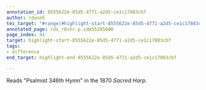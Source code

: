 ```yaml
---
annotation_id: 8555622e-85d5-4771-a2d5-ce1c17883cbf
author: rdunn5
tei_target: "#range(#highlight-start-8555622e-85d5-4771-a2d5-ce1c17883cbf, #highlight-end-8555622e-85d5-4771-a2d5-ce1c17883cbf)"
annotated_page: rdx_r8shr.p.idm55285600
page_index: 41
target: highlight-start-8555622e-85d5-4771-a2d5-ce1c17883cbf
tags:
- difference
end_target: highlight-end-8555622e-85d5-4771-a2d5-ce1c17883cbf

---
```

Reads "Psalmist 346th Hymn" in the 1870 *Sacred Harp*.